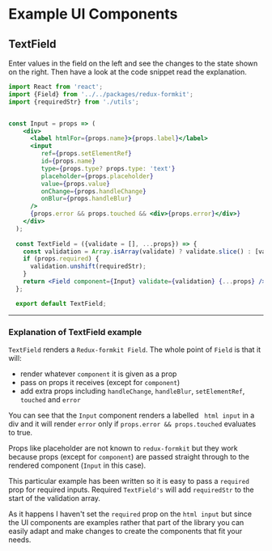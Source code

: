 # Example UI Components

## TextField

Enter values in the field on the left and see the changes to the state shown on the right. Then have a look at the code snippet read the  explanation.

<!-- STORY -->

```jsx
import React from 'react';
import {Field} from '../../packages/redux-formkit';
import {requiredStr} from './utils';


const Input = props => (
    <div>
      <label htmlFor={props.name}>{props.label}</label>
      <input
         ref={props.setElementRef}
         id={props.name} 
         type={props.type? props.type: 'text'} 
         placeholder={props.placeholder} 
         value={props.value} 
         onChange={props.handleChange} 
         onBlur={props.handleBlur}
      />
      {props.error && props.touched && <div>{props.error}</div>}     
    </div>
  );
  
  const TextField = ({validate = [], ...props}) => {
    const validation = Array.isArray(validate) ? validate.slice() : [validate];
    if (props.required) {
      validation.unshift(requiredStr);
    }
    return <Field component={Input} validate={validation} {...props} />;
  };

  export default TextField;
```

---

### Explanation of TextField example

```TextField``` renders a ```Redux-formkit Field```. The whole point of ```Field``` is that it will:
- render whatever ```component``` it is given as a prop
- pass on props it receives (except for ```component```)
- add extra props including ```handleChange```, ```handleBlur```, ```setElementRef```, ```touched``` and ```error```

You can see that the ```Input``` component renders a labelled ``` html input``` in a div and it will render ```error``` only if ```props.error && props.touched``` evaluates to true.

Props like placeholder are not known to ```redux-formkit``` but they work because props (except for ```component```) are passed straight through to the rendered component (```Input``` in this case).

This particular example has been written so it is easy to pass a ```required``` prop for required inputs. Required ```TextField's``` will add ```requiredStr``` to the start of the validation array.

As it happens I haven't set the ```required``` prop on the ```html input``` but since the UI components are examples rather that part of the library you can easily adapt and make changes to create the components that fit your needs.
<br/>